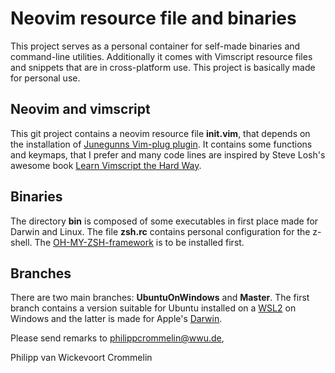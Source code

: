 # Neovim resource file and binaries
This project serves as a personal container for self-made binaries and
command-line utilities. Additionally it comes with Vimscript resource files
and snippets that are in cross-platform use. This project is basically made for
personal use.

## Neovim and vimscript
This git project contains a neovim resource file **init.vim**,
that depends on the installation of [Junegunns Vim-plug plugin](https://github.com/Junegunn/vim-plug).
It contains some functions and keymaps, that I prefer and many code lines are
inspired by Steve Losh's awesome book [Learn Vimscript the Hard
Way](https://learnvimscriptthehardway.stevelosh.com).

## Binaries
The directory **bin** is composed of some executables in first place made for Darwin
and Linux. The file **zsh.rc** contains personal configuration for the z-shell.
The [OH-MY-ZSH-framework](https://ohmyz.sh) is to be installed first.

## Branches
There are two main branches: **UbuntuOnWindows** and **Master**. The first branch contains
a version suitable for Ubuntu installed on a [WSL2](https://docs.microsoft.com/en-us/windows/wsl/) on Windows and the latter is made for
Apple's [Darwin](https://en.wikipedia.org/wiki/Darwin_(operating_system)).

Please send remarks to philippcrommelin@wwu.de,

Philipp van Wickevoort Crommelin


